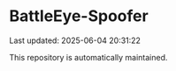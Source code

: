 # BattleEye-Spoofer

Last updated: 2025-06-04 20:31:22

This repository is automatically maintained.
